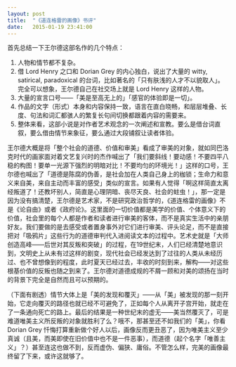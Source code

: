 ```yaml
---
layout: post
title:  "《道连格雷的画像》书评"
date:   2015-01-19 23:41:00
---
```


首先总结一下王尔德这部名作的几个特点：

1. 人物和情节都不复杂。
2. 借 Lord Henry 之口和 Dorian Grey 的内心独白，说出了大量的 witty, satirical, paradoxical 的台词，比如著名的「只有肤浅的人才不以貌取人」。完全可以想象，王尔德自己在社交场上就是 Lord Henry 这样的人物。
3. 大量的宣言口号——「美是至高无上的」「感官的体验即是一切」。
4. 作品的文字（形式）本身和内容保持一致，语言在直白晓畅，和层层堆叠、长度、句法和词汇都骇人的繁复长句间切换都跟着内容的需要来。
5. 整体来看，这部小说是对作者艺术观念的一次阐述和宣教。要么是借台词直叙，要么借由情节来象征，要么通过大段铺叙让读者体验。

王尔德大概是将「整个社会的道德、价值和审美」看成了审美的对象，就如同巴洛克时代的画家面对着文艺复兴时的杰作喊出了「我们要斜线！要动感！不要四平八稳的构图！要单一光源下强烈的明暗对比！不要均匀的环境光！」这样的口号，王尔德也喊出了「道德是陈腐的伪善，是社会加在人类自己身上的枷锁；生命力和意义来自美，来自主动而丰富的感受」类似的宣言。如果有人觉得「啊这样简直太离经叛道了！还教坏别人，简直是心理阴暗、丧尽天良、社会的蛀虫！」，那一定是因为没有搞清楚，王尔德是艺术家，不是研究政治哲学的，《道连格雷的画像》不是《论自由》或者《政府论》。这里面的一切价值都是美学的价值、个体意义下的价值，社会里的每个人都是作者和读者进行审美的客体，而不是真实生活中的亲朋好友。我们要做的是去感受或者置身事外对它们进行审美、评头论足，而不是直接把对「吸鸦片」这些行为的道德审判代入进阅读文本的过程中。艺术史就是「大师创造高峰——后世对其反叛和突破」的过程，在19世纪末，人们已经清楚地意识到，文明史上从未有过这样的剧变，现代社会已经发达到了过往的人类从未经历过、也不曾想像到的程度，此时夏天已经过去，丰收的时刻到来，解构——对这些根基价值的反叛也随之到来了。王尔德对道德成规的不屑一顾和对美的颂扬在当时的背景下完全是自然而且可以预期的。

（下面有剧透）情节大体上是「美的发现和覆灭」——从「美」被发现的那一刻开始，它走向覆灭的路径也就已经不可避免了，正如每个人从离开子宫开始，就走在了一条通向死亡的路上。最后的结果是一种世纪末的虚无——美当然覆灭了，可是难道唯美主义所反叛的对象就胜利了么？哦不，那甚至还不如我们的「美」，你看 Dorian Grey 忏悔打算重新做个好人以后，画像反而更丑恶了，因为唯美主义至少真诚（且美，而美即使在旧价值中也不是一件恶事），而道德（起个名字「唯善主义」？）甚至连这也做不到，反而虚伪、偏狭、庸俗。不管怎么样，完美的画像最终留了下来，或许这就够了。

